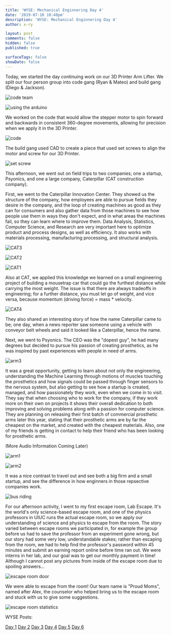 ```yaml
---
title: 'WYSE: Mechanical Enginnering Day 4'
date: '2019-07-10 10:48pm'
description: 'WYSE: Mechanical Enginnering Day 4'
author: x-ry

layout: post
comments: false
hidden: false
published: true

surfaceTags: false
showDate: false
---
```


Today, we started the day continuing work on our 3D Printer Arm Lifter. We split our four person group into code gang (Ryan & Mateo) and build gang (Diego & Jackson). 

![code team](https://x-ry.github.io/assets/images/WYSE/7.10/codeteam.jpeg)

![using the arduino](https://x-ry.github.io/assets/images/WYSE/7.10/arduino.jpg)

We worked on the code that would allow the stepper motor to spin forward and backwards in consistent 360-degree movements, allowing for precision when we apply it in the 3D Printer.

![code](https://x-ry.github.io/assets/images/WYSE/7.10/codey.gif)

The build gang used CAD to create a piece that used set screws to align the motor and screw for our 3D Printer.

![set screw](https://x-ry.github.io/assets/images/WYSE/7.10/set.jpg)

This afternoon, we went out on field trips to two companies; one a startup, Psyonics, and one a large company, Caterpillar (CAT construction company). 

First, we went to the Caterpillar Innovation Center. They showed us the structure of the company, how employees are able to pursue fields they desire in the company, and the loop of creating machines as good as they can for consumers and also gather data from those machines to see how people use them in ways they don't expect, and in what areas the machines fail, so they can learn where to improve them. Data Analysis, Statistics, Computer Science, and Research are very important here to optimize product and process designs, as well as efficiency. It also works with materials processing, manufacturing processing, and structural analysis. 

![CAT3](https://x-ry.github.io/assets/images/WYSE/7.10/cat3.jpg)

![CAT2](https://x-ry.github.io/assets/images/WYSE/7.10/cat2.jpg)

![CAT1](https://x-ry.github.io/assets/images/WYSE/7.10/cat1.png)

Also at CAT, we applied this knowledge we learned on a small engineering project of building a mousetrap car that could go the furthest distance while carrying the most weight. The issue is that there are always tradeoffs in engineering; for a further distance, you must let go of weight, and vice versa, because momentum (driving force) = mass * velocity.

![CAT4](https://x-ry.github.io/assets/images/WYSE/7.10/cat4.jpg)

They also shared an interesting story of how the name Caterpillar came to be; one day, when a news reporter saw someone using a vehicle with conveyor belt wheels and said it looked like a Caterpillar, hence the name.

Next, we went to Psyonics. The CEO was the "dopest guy", he had many degrees but decided to pursue his passion of creating prosthetics, as he was inspired by past experiences with people in need of arms. 

![arm3](https://x-ry.github.io/assets/images/WYSE/7.10/arm4.png)

It was a great opportunity, getting to learn about not only the engineering, understanding the Machine Learning through motions of muscles touching the prosthetics and how signals could be passed through finger sensors to the nervous system, but also getting to see how a startup is created, managed, and how passionately they work, even when we come in to visit. They say that when choosing who to work for the company, if they work more on their own on projects it shows their overall dedication to both improving and solving problems along with a passion for computer science. They are planning on releasing their first batch of commercial prosthetic arms later this year, stating that their prosthetic arms are by far the cheapest on the market, and created with the cheapest materials. Also, one of my friends is getting in contact to help their friend who has been looking for prosthetic arms.

(More Audio Information Coming Later)

![arm1](https://x-ry.github.io/assets/images/WYSE/7.10/arm1.jpg)

![arm2](https://x-ry.github.io/assets/images/WYSE/7.10/arm2.jpg)

It was a nice contrast to travel out and see both a big firm and a small startup, and see the difference in how enginners in those repsective companies work.

![bus riding](https://x-ry.github.io/assets/images/WYSE/7.10/bus.jpg)

For our afternoon activity, I went to my first escape room, Lab Escape. It's the world's only science-based escape room, and one of the physics professors in UIUC runs the actual escape room, so we apply our understanding of science and physics to escape from the room. The story varied between escape rooms we participated in, for example the group before us had to save the professor from an experiment gone wrong, but our story had some very low, understandable stakes; rather than escaping from the room, we had to help find the professor's password within 45 minutes and submit an earning report online before time ran out. We were interns in her lab, and our goal was to get our monthly payment in time!
Although I cannot post any pictures from inside of the escape room due to spoiling answers...

![escape room door](https://x-ry.github.io/assets/images/WYSE/7.10/escape1.jpg)

We were able to escape from the room! Our team name is "Proud Moms", named after Alex, the counselor who helped bring us to the escape room and stuck with us to give some suggestions.

![escape room statistics](https://x-ry.github.io/assets/images/WYSE/7.10/escape2.jpg)





WYSE Posts:

[Day 1](https://x-ry.github.io/WYSE1/) [Day 2](https://x-ry.github.io/WYSE2/) [Day 3](https://x-ry.github.io/WYSE3/) [Day 4](https://x-ry.github.io/WYSE4/) [Day 5](https://x-ry.github.io/WYSE5/) [Day 6](https://x-ry.github.io/WYSE6/)